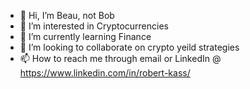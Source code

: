 - 👋 Hi, I’m Beau, not Bob
- 👀 I’m interested in Cryptocurrencies 
- 🌱 I’m currently learning Finance 
- 💞️ I’m looking to collaborate on crypto yeild strategies 
- 📫 How to reach me through email or LinkedIn @ https://www.linkedin.com/in/robert-kass/

<!---
StakeNBake/StakeNBake is a ✨ special ✨ repository because its `README.md` (this file) appears on your GitHub profile.
You can click the Preview link to take a look at your changes.
--->
